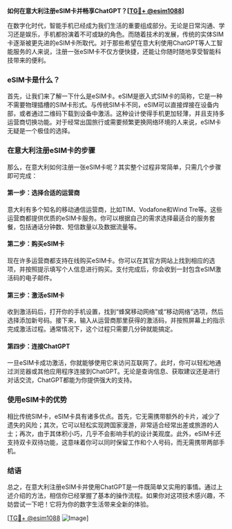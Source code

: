**如何在意大利注册eSIM卡并畅享ChatGPT？[[TG💪+ @esim1088](https://t.me/s/esim1088)]**

在数字化时代，智能手机已经成为我们生活的重要组成部分。无论是日常沟通、学习还是娱乐，手机都扮演着不可或缺的角色。而随着技术的发展，传统的实体SIM卡逐渐被更先进的eSIM卡所取代。对于那些希望在意大利使用ChatGPT等人工智能服务的人来说，注册一张eSIM卡不仅方便快捷，还能让你随时随地享受智能科技带来的便利。

### eSIM卡是什么？

首先，让我们来了解一下什么是eSIM卡。eSIM是嵌入式SIM卡的简称，它是一种不需要物理插槽的SIM卡形式。与传统SIM卡不同，eSIM可以直接焊接在设备内部，或者通过二维码下载到设备中激活。这种设计使得手机更加轻薄，并且支持多运营商切换功能。对于经常出国旅行或需要频繁更换网络环境的人来说，eSIM卡无疑是一个极佳的选择。

### 在意大利注册eSIM卡的步骤

那么，在意大利如何注册一张eSIM卡呢？其实整个过程非常简单，只需几个步骤即可完成：

#### 第一步：选择合适的运营商
意大利有多个知名的移动通信运营商，比如TIM、Vodafone和Wind Tre等。这些运营商都提供优质的eSIM卡服务。你可以根据自己的需求选择最适合的服务套餐，包括通话分钟数、短信数量以及数据流量等。

#### 第二步：购买eSIM卡
现在许多运营商都支持在线购买eSIM卡。你可以在其官方网站上找到相应的选项，并按照提示填写个人信息进行购买。支付完成后，你会收到一封包含eSIM激活码的电子邮件。

#### 第三步：激活eSIM卡
收到激活码后，打开你的手机设置，找到“蜂窝移动网络”或“移动网络”选项，然后选择添加新号码。接下来，输入从运营商那里获得的激活码，并按照屏幕上的指示完成激活过程。通常情况下，这个过程只需要几分钟就能搞定。

#### 第四步：连接ChatGPT
一旦eSIM卡成功激活，你就能够使用它来访问互联网了。此时，你可以轻松地通过浏览器或其他应用程序连接到ChatGPT。无论是查询信息、获取建议还是进行对话交流，ChatGPT都能为你提供强大的支持。

### 使用eSIM卡的优势

相比传统SIM卡，eSIM卡具有诸多优点。首先，它无需携带额外的卡片，减少了遗失的风险；其次，它可以轻松实现跨国家漫游，非常适合经常出差或旅游的人士；再次，由于其体积小巧，几乎不会影响手机的设计美观度。此外，eSIM卡还支持双卡双待功能，这意味着你可以同时保留工作和个人号码，而无需携带两部手机。

### 结语

总之，在意大利注册eSIM卡并使用ChatGPT是一件既简单又实用的事情。通过上述介绍的方法，相信你已经掌握了基本的操作流程。如果你对这项技术感兴趣，不妨尝试一下吧！它将为你的数字生活带来全新的体验。

[[TG💪+ @esim1088](https://t.me/s/esim1088) ![Image](https://i.postimg.cc/4NQfJmqS/Snipaste-2025-05-13-00-14-12.png)]